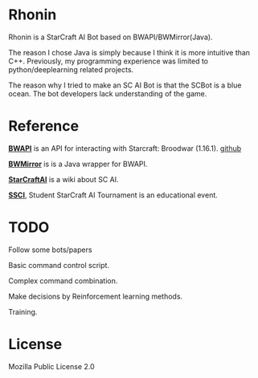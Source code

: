 # Rhonin
Rhonin is a StarCraft AI Bot based on BWAPI/BWMirror(Java).

The reason I chose Java is simply because I think it is more intuitive than C++. Previously, my programming experience was limited to python/deeplearning related projects.

The reason why I tried to make an SC AI Bot is that the SCBot is a blue ocean. The bot developers lack understanding of the game.

# Reference
<b>[BWAPI](https://bwapi.github.io/)</b> is an API for interacting with Starcraft: Broodwar (1.16.1). [github](https://github.com/bwapi/bwapi)

<b>[BWMirror](http://bwmirror.jurenka.sk/)</b> is  is a Java wrapper for BWAPI. 


<b>[StarCraftAI](http://www.starcraftai.com/wiki/Main_Page)</b> is a wiki about SC AI.

<b>[SSCI](https://sscaitournament.com/)</b>, Student StarCraft AI Tournament is an educational event. 

# TODO

Follow some bots/papers

Basic command control script.

Complex command combination.

Make decisions by Reinforcement learning methods.

Training.

# License

Mozilla Public License 2.0





